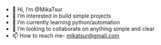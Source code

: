 - 👋 Hi, I’m @MikaTsur
- 👀 I’m interested in build simple projects
- 🌱 I’m currently learning python/automation
- 💞️ I’m looking to collaborate on anything simple and clear
- 📫 How to reach me-  mikatsur@gmail.com

<!---
MikaTsur/MikaTsur is a ✨ special ✨ repository because its `README.md` (this file) appears on your GitHub profile.
You can click the Preview link to take a look at your changes.
--->
